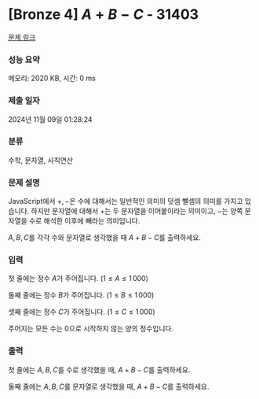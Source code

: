 # [Bronze 4] $A + B - C$ - 31403

[문제 링크](https://www.acmicpc.net/problem/31403)

### 성능 요약

메모리: 2020 KB, 시간: 0 ms

### 제출 일자

2024년 11월 09일 01:28:24

### 분류

수학, 문자열, 사칙연산

### 문제 설명

JavaScript에서 $+, -$은 수에 대해서는 일반적인 의미의 덧셈 뺄셈의 의미를 가지고 있습니다. 하지만 문자열에 대해서 $+$는 두 문자열을 이어붙이라는 의미이고, $-$는 양쪽 문자열을 수로 해석한 이후에 빼라는 의미입니다.

$A, B, C$를 각각 수와 문자열로 생각했을 때 $A+B-C$를 출력하세요.

### 입력 

첫 줄에는 정수 $A$가 주어집니다. $(1 \le A \le 1\,000)$

둘째 줄에는 정수 $B$가 주어집니다. $(1 \le B \le 1\,000)$

셋째 줄에는 정수 $C$가 주어집니다. $(1 \le C \le 1\,000)$

주어지는 모든 수는 $0$으로 시작하지 않는 양의 정수입니다.

### 출력 

첫 줄에는 $A, B, C$를 수로 생각했을 때, $A+B-C$를 출력하세요.

둘째 줄에는 $A, B, C$를 문자열로 생각했을 때, $A+B-C$를 출력하세요.